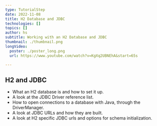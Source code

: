 ```yaml
---
type: TutorialStep
date: 2022-11-08
title: H2 Database and JDBC
technologies: []
topics: []
author: hs
subtitle: Working with an H2 Database and JDBC
thumbnail: ./thumbnail.png
longVideo:
  poster: ./poster_long.png
  url: https://www.youtube.com/watch?v=KgXq2UBNEhA&start=65s

---
```


## H2 and JDBC

* What an H2 database is and how to set it up.
* A look at the JDBC Driver reference list.
* How to open connections to a database with Java, through the DriverManager.
* A look at JDBC URLs and how they are built.
* A look at H2 specific JDBC urls and options for schema initialization.

